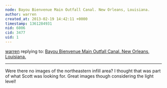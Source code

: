 ```yaml
---
node: Bayou Bienvenue Main Outfall Canal. New Orleans, Louisiana.
author: warren
created_at: 2013-02-19 14:42:11 +0000
timestamp: 1361284931
nid: 6006
cid: 3477
uid: 1
---
```




[warren](../profile/warren) replying to: [Bayou Bienvenue Main Outfall Canal. New Orleans, Louisiana.](../map/bayou-bienvenue-main-outfall-canal-new-orleans-louisiana/2013-01-17)

----
Were there no images of the northeastern infill area? I thought that was part of what Scott was looking for. Great images though considering the light level!